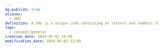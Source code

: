 ```yaml
---
dg-publish: true
aliases:
  - SKU
definition: A SKU is a unique code consisting of letters and numbers that identify characteristics about each product.
tags:
  - concept/general
creation_date: 2024-05-02 16:09
modification_date: 2024-05-02 22:05
---
```

